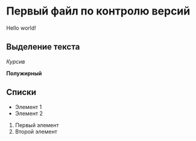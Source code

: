 # Первый файл по контролю версий
Hello world!
## Выделение текста
*Курсив*

**Полужирный**
## Списки
* Элемент 1
* Элемент 2

1. Первый элемент
2. Второй элемент


